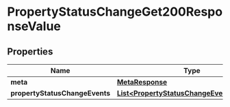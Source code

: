 

# PropertyStatusChangeGet200ResponseValue


## Properties

| Name | Type | Description | Notes |
|------------ | ------------- | ------------- | -------------|
|**meta** | [**MetaResponse**](MetaResponse.md) |  |  [optional] |
|**propertyStatusChangeEvents** | [**List&lt;PropertyStatusChangeEventResponse&gt;**](PropertyStatusChangeEventResponse.md) |  |  [optional] |



